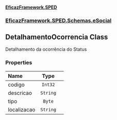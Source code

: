 #### [EficazFramework.SPED](EficazFrameworkSPED.md 'EficazFramework SPED')
### [EficazFramework.SPED.Schemas.eSocial](EficazFramework.SPED.Schemas.eSocial.md 'EficazFramework.SPED.Schemas.eSocial')

## DetalhamentoOcorrencia Class

Detalhamento da ocorrência do Status
### Properties

| Name | Type | |
| :--- | :---: | :--- |
| codigo | `Int32` |  |
| descricao | `String` |  |
| tipo | `Byte` |  |
| localizacao | `String` |  |
